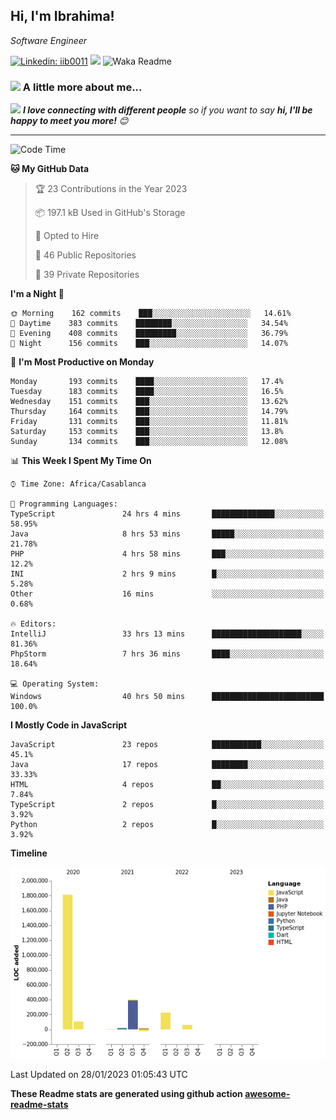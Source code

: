 <h2>Hi, I'm Ibrahima! </h2>
<p><em>Software Engineer 
</em></p>


[![Linkedin: iib0011](https://img.shields.io/badge/-iib0011-blue?style=flat-square&logo=Linkedin&logoColor=white&link=https://www.linkedin.com/in/iib0011/)](https://www.linkedin.com/in/iib0011/)
![](https://visitor-badge.glitch.me/badge?page_id=iib0011)
![Waka Readme](https://github.com/iib0011/iib0011/workflows/Waka%20Readme/badge.svg)


### <img src="https://media.giphy.com/media/VgCDAzcKvsR6OM0uWg/giphy.gif" width="50"> A little more about me...  


<img src="https://media.giphy.com/media/LnQjpWaON8nhr21vNW/giphy.gif" width="60"> <em><b>I love connecting with different people</b> so if you want to say <b>hi, I'll be happy to meet you more!</b> 😊</em>

---
<!--START_SECTION:waka-->
![Code Time](http://img.shields.io/badge/Code%20Time-1%2C680%20hrs%2035%20mins-blue)

**🐱 My GitHub Data** 

> 🏆 23 Contributions in the Year 2023
 > 
> 📦 197.1 kB Used in GitHub's Storage 
 > 
> 💼 Opted to Hire
 > 
> 📜 46 Public Repositories 
 > 
> 🔑 39 Private Repositories  
 > 
**I'm a Night 🦉** 

```text
🌞 Morning    162 commits    ███░░░░░░░░░░░░░░░░░░░░░░   14.61% 
🌆 Daytime    383 commits    ████████░░░░░░░░░░░░░░░░░   34.54% 
🌃 Evening    408 commits    █████████░░░░░░░░░░░░░░░░   36.79% 
🌙 Night      156 commits    ███░░░░░░░░░░░░░░░░░░░░░░   14.07%

```
📅 **I'm Most Productive on Monday** 

```text
Monday       193 commits    ████░░░░░░░░░░░░░░░░░░░░░   17.4% 
Tuesday      183 commits    ████░░░░░░░░░░░░░░░░░░░░░   16.5% 
Wednesday    151 commits    ███░░░░░░░░░░░░░░░░░░░░░░   13.62% 
Thursday     164 commits    ███░░░░░░░░░░░░░░░░░░░░░░   14.79% 
Friday       131 commits    ███░░░░░░░░░░░░░░░░░░░░░░   11.81% 
Saturday     153 commits    ███░░░░░░░░░░░░░░░░░░░░░░   13.8% 
Sunday       134 commits    ███░░░░░░░░░░░░░░░░░░░░░░   12.08%

```


📊 **This Week I Spent My Time On** 

```text
⌚︎ Time Zone: Africa/Casablanca

💬 Programming Languages: 
TypeScript               24 hrs 4 mins       ██████████████░░░░░░░░░░░   58.95% 
Java                     8 hrs 53 mins       █████░░░░░░░░░░░░░░░░░░░░   21.78% 
PHP                      4 hrs 58 mins       ███░░░░░░░░░░░░░░░░░░░░░░   12.2% 
INI                      2 hrs 9 mins        █░░░░░░░░░░░░░░░░░░░░░░░░   5.28% 
Other                    16 mins             ░░░░░░░░░░░░░░░░░░░░░░░░░   0.68%

🔥 Editors: 
IntelliJ                 33 hrs 13 mins      ████████████████████░░░░░   81.36% 
PhpStorm                 7 hrs 36 mins       ████░░░░░░░░░░░░░░░░░░░░░   18.64%

💻 Operating System: 
Windows                  40 hrs 50 mins      █████████████████████████   100.0%

```

**I Mostly Code in JavaScript** 

```text
JavaScript               23 repos            ███████████░░░░░░░░░░░░░░   45.1% 
Java                     17 repos            ████████░░░░░░░░░░░░░░░░░   33.33% 
HTML                     4 repos             ██░░░░░░░░░░░░░░░░░░░░░░░   7.84% 
TypeScript               2 repos             █░░░░░░░░░░░░░░░░░░░░░░░░   3.92% 
Python                   2 repos             █░░░░░░░░░░░░░░░░░░░░░░░░   3.92%

```


**Timeline**

![Chart not found](https://raw.githubusercontent.com/iib0011/iib0011/master/charts/bar_graph.png) 


 Last Updated on 28/01/2023 01:05:43 UTC
<!--END_SECTION:waka-->

**These Readme stats are generated using github action [awesome-readme-stats](https://github.com/iib0011/waka-readme-stats)**
